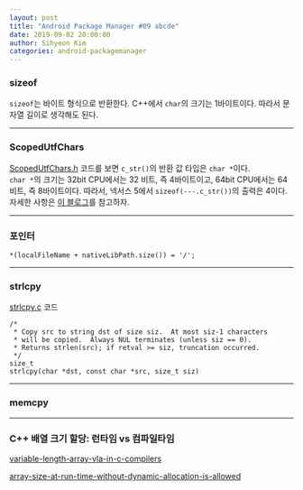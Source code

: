 ```yaml
---
layout: post
title: "Android Package Manager #09 abcde"
date: 2019-09-02 20:00:00
author: Sihyeon Kim
categories: android-packagemanager
---
```


### sizeof

`sizeof`는 바이트 형식으로 반환한다. C++에서 `char`의 크기는 1바이트이다. 따라서 문자열 길이로 생각해도 된다.  

---

### ScopedUtfChars

[ScopedUtfChars.h](https://android.googlesource.com/platform/libnativehelper/+/idea133/include/nativehelper/ScopedUtfChars.h) 코드를 보면 `c_str()`의 반환 값 타입은 `char *`이다.  
`char *`의 크기는 32bit CPU에서는 32 비트, 즉 4바이트이고, 64bit CPU에서는 64비트, 즉 8바이트이다. 따라서, 넥서스 5에서 `sizeof(---.c_str())`의 출력은 4이다.  
자세한 사항은 [이 블로그](https://sckllo7.tistory.com/entry/32bit%EC%99%80-64bit%EC%9D%98-C-%EC%9E%90%EB%A3%8C%ED%98%95Data-Type-%ED%81%AC%EA%B8%B0-%EC%B0%A8%EC%9D%B4)를 참고하자.  

---

### 포인터

```
*(localFileName + nativeLibPath.size()) = '/';
```

---

### strlcpy

[strlcpy.c](https://android.googlesource.com/platform/system/core/+/refs/tags/android-6.0.1_r81/libcutils/strlcpy.c) 코드  

```
/*
 * Copy src to string dst of size siz.  At most siz-1 characters
 * will be copied.  Always NUL terminates (unless siz == 0).
 * Returns strlen(src); if retval >= siz, truncation occurred.
 */
size_t
strlcpy(char *dst, const char *src, size_t siz)
```

---

### memcpy

---

### C++ 배열 크기 할당: 런타임 vs 컴파일타임  


[variable-length-array-vla-in-c-compilers](https://stackoverflow.com/questions/39334435/variable-length-array-vla-in-c-compilers)  

[array-size-at-run-time-without-dynamic-allocation-is-allowed](https://stackoverflow.com/questions/737240/array-size-at-run-time-without-dynamic-allocation-is-allowed)  

